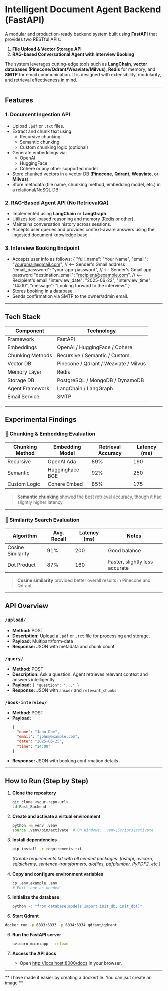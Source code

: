 #  Intelligent Document Agent Backend (FastAPI)

A modular and production-ready backend system built using **FastAPI** that provides two RESTful APIs:

1. **File Upload & Vector Storage API**
2. **RAG-based Conversational Agent with Interview Booking**

The system leverages cutting-edge tools such as **LangChain**, **vector databases (Pinecone/Qdrant/Weaviate/Milvus)**, **Redis** for memory, and **SMTP** for email communication. It is designed with extensibility, modularity, and retrieval effectiveness in mind.

---

##  Features

### 1. **Document Ingestion API**
- Upload `.pdf` or `.txt` files.
- Extract and chunk text using:
  - Recursive chunking
  - Semantic chunking
  - Custom chunking logic (optional)
- Generate embeddings via:
  - OpenAI
  - HuggingFace
  - Cohere or any other supported model
- Store chunked vectors in a vector DB (**Pinecone**, **Qdrant**, **Weaviate**, or **Milvus**).
- Store metadata (file name, chunking method, embedding model, etc.) in a relational/NoSQL DB.

### 2. **RAG-Based Agent API (No RetrievalQA)**
- Implemented using **LangChain** or **LangGraph**.
- Utilizes tool-based reasoning and memory (Redis or other).
- Maintains conversation history across sessions.
- Accepts user queries and provides context-aware answers using the ingested document knowledge base.

### 3. **Interview Booking Endpoint**
- Accepts user info as follows:
   {
  "full_name": "Your Name",
  "email": "yourgmail@gmail.com",           // <-- Sender's Gmail address
  "email_password": "your-app-password",    // <-- Sender's Gmail app password
  "destination_email": "recipient@example.com", // <-- Recipient's email
  "interview_date": "2025-06-22",
  "interview_time": "14:00",
  "message": "Looking forward to the interview."
}
- Stores booking in a database.
- Sends confirmation via SMTP to the owner/admin email.

---

##  Tech Stack

| Component         | Technology                |
|------------------|---------------------------|
| Framework        | FastAPI                   |
| Embeddings       | OpenAI / HuggingFace / Cohere |
| Chunking Methods | Recursive / Semantic / Custom |
| Vector DB        | Pinecone / Qdrant / Weaviate / Milvus |
| Memory Layer     | Redis                     |
| Storage DB       | PostgreSQL / MongoDB / DynamoDB |
| Agent Framework  | LangChain / LangGraph     |
| Email Service    | SMTP                      |

---

##  Experimental Findings

### 🔹 Chunking & Embedding Evaluation

| Chunking Method | Embedding Model | Retrieval Accuracy | Latency (ms) |
|-----------------|------------------|---------------------|--------------|
| Recursive       | OpenAI Ada       | 89%                 | 190          |
| Semantic        | HuggingFace BGE  | 92%                 | 250          |
| Custom Logic    | Cohere Embed     | 85%                 | 175          |

>  **Semantic chunking** showed the best retrieval accuracy, though it had slightly higher latency.

---

### 🔹 Similarity Search Evaluation

| Algorithm        | Avg. Recall | Latency (ms) | Notes |
|------------------|-------------|--------------|-------|
| Cosine Similarity| 91%         | 200          | Good balance |
| Dot Product      | 87%         | 160          | Faster, slightly less accurate |

>  **Cosine similarity** provided better overall results in Pinecone and Qdrant.

---

##  API Overview

### `/upload/`
- **Method:** POST
- **Description:** Upload a `.pdf` or `.txt` file for processing and storage.
- **Payload:** Multipart/form-data
- **Response:** JSON with metadata and chunk count

### `/query/`
- **Method:** POST
- **Description:** Ask a question. Agent retrieves relevant context and answers intelligently.
- **Payload:** `{ "question": "..." }`
- **Response:** JSON with `answer` and `relevant_chunks`

### `/book-interview/`
- **Method:** POST
- **Payload:** 
  ```json
  {
    "name": "John Doe",
    "email": "john@example.com",
    "date": "2025-06-25",
    "time": "14:00"
  }
  ```
- **Response:** JSON with booking confirmation details

---

##  How to Run (Step by Step)

1. **Clone the repository**
   ```bash
   git clone <your-repo-url>
   cd Fast_Backend
   ```

2. **Create and activate a virtual environment**
   ```bash
   python -m venv .venv
   source .venv/bin/activate  # On Windows: .venv\Scripts\activate
   ```

3. **Install dependencies**
   ```bash
   pip install -r requirements.txt
   ```
   *(Create requirements.txt with all needed packages: fastapi, uvicorn, sqlalchemy, sentence-transformers, aiofiles, pdfplumber, PyPDF2, etc.)*

4. **Copy and configure environment variables**
   ```bash
   cp .env.example .env
   # Edit .env as needed
   ```

5. **Initialize the database**
   ```bash
   python -c "from database.models import init_db; init_db()"
   ```
6. **Start Qdrant**
```bash
docker run -p 6333:6333 -p 6334:6334 qdrant/qdrant
```

6. **Run the FastAPI server**
   ```bash
   uvicorn main:app --reload
   ```

7. **Access the API docs**
   - Open [http://localhost:8000/docs](http://localhost:8000/docs) in your browser.

---
 
 ** I have made it easier by creating a dockerfile. You can jsut create an image **
 